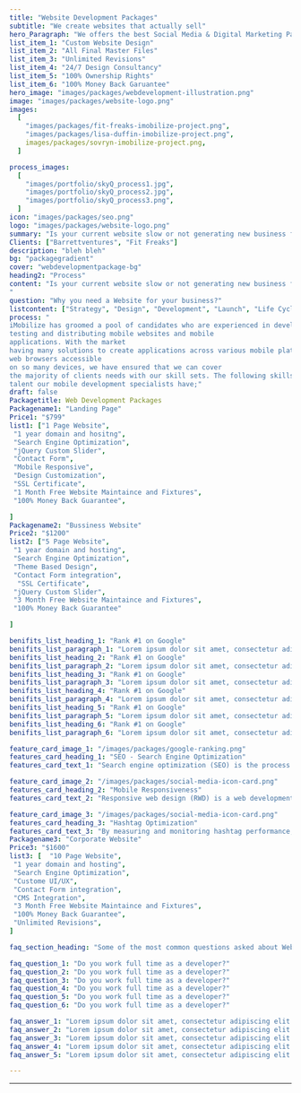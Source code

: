 ```yaml
---
title: "Website Development Packages"
subtitle: "We create websites that actually sell"
hero_Paragraph: "We offers the best Social Media & Digital Marketing Packages in affordable budget. The business website is now the backbone and the infrastructure around which you build your business."
list_item_1: "Custom Website Design"
list_item_2: "All Final Master Files"
list_item_3: "Unlimited Revisions"
list_item_4: "24/7 Design Consultancy"
list_item_5: "100% Ownership Rights"
list_item_6: "100% Money Back Garuantee"
hero_image: "images/packages/webdevelopment-illustration.png"
image: "images/packages/website-logo.png"
images:
  [
    "images/packages/fit-freaks-imobilize-project.png",
    "images/packages/lisa-duffin-imobilize-project.png",
    images/packages/sovryn-imobilize-project.png,
  ]

process_images:
  [
    "images/portfolio/skyQ_process1.jpg",
    "images/portfolio/skyQ_process2.jpg",
    "images/portfolio/skyQ_process3.png",
  ]
icon: "images/packages/seo.png"
logo: "images/packages/website-logo.png"
summary: "Is your current website slow or not generating new business for you? Then it might be time for a new website! All our websites are built from scratch, speed-tested, and search-engine optimised. Your website is a powerful marketing asset, so our designers will build you something remarkable. We have a wide range of web design and digital marketing packages to suit most budgets."
Clients: ["Barrettventures", "Fit Freaks"]
description: "bleh bleh"
bg: "packagegradient"
cover: "webdevelopmentpackage-bg"
heading2: "Process"
content: "Is your current website slow or not generating new business for you? Then it might be time for a new website! All our websites are built from scratch, speed-tested, and search-engine optimised. Your website is a powerful marketing asset, so our designers will build you something remarkable. We have a wide range of web design and digital marketing packages to suit most budgets.
"
question: "Why you need a Website for your business?"
listcontent: ["Strategy", "Design", "Development", "Launch", "Life Cycle Managment", ]
process: "
iMobilize has groomed a pool of candidates who are experienced in developing,
testing and distributing mobile websites and mobile
applications. With the market
having many solutions to create applications across various mobile platforms and
web browsers accessible
on so many devices, we have ensured that we can cover
the majority of clients needs with our skill sets. The following skills are the type of
talent our mobile development specialists have;"
draft: false
Packagetitle: Web Development Packages
Packagename1: "Landing Page"
Price1: "$799"
list1: ["1 Page Website",
 "1 year domain and hositng",
 "Search Engine Optimization",
 "jQuery Custom Slider",
 "Contact Form",
 "Mobile Responsive",
 "Design Customization",
 "SSL Certificate", 
 "1 Month Free Website Maintaince and Fixtures",
 "100% Money Back Guarantee",

]
Packagename2: "Bussiness Website"
Price2: "$1200"
list2: ["5 Page Website",
 "1 year domain and hosting",
 "Search Engine Optimization",
 "Theme Based Design",
 "Contact Form integration",
  "SSL Certificate", 
 "jQuery Custom Slider",
 "3 Month Free Website Maintaince and Fixtures",
 "100% Money Back Guarantee"

]

benifits_list_heading_1: "Rank #1 on Google"
benifits_list_paragraph_1: "Lorem ipsum dolor sit amet, consectetur adipisicing elit. Ad expedita voluptate molestias et ipsam vitae sunt ducimus illum, quidem est officiis laborum porro quos blanditiis eum? Quis maiores facere odit."
benifits_list_heading_2: "Rank #1 on Google"
benifits_list_paragraph_2: "Lorem ipsum dolor sit amet, consectetur adipisicing elit. Ad expedita voluptate molestias et ipsam vitae sunt ducimus illum, quidem est officiis laborum porro quos blanditiis eum? Quis maiores facere odit."
benifits_list_heading_3: "Rank #1 on Google"
benifits_list_paragraph_3: "Lorem ipsum dolor sit amet, consectetur adipisicing elit. Ad expedita voluptate molestias et ipsam vitae sunt ducimus illum, quidem est officiis laborum porro quos blanditiis eum? Quis maiores facere odit."
benifits_list_heading_4: "Rank #1 on Google"
benifits_list_paragraph_4: "Lorem ipsum dolor sit amet, consectetur adipisicing elit. Ad expedita voluptate molestias et ipsam vitae sunt ducimus illum, quidem est officiis laborum porro quos blanditiis eum? Quis maiores facere odit."
benifits_list_heading_5: "Rank #1 on Google"
benifits_list_paragraph_5: "Lorem ipsum dolor sit amet, consectetur adipisicing elit. Ad expedita voluptate molestias et ipsam vitae sunt ducimus illum, quidem est officiis laborum porro quos blanditiis eum? Quis maiores facere odit."
benifits_list_heading_6: "Rank #1 on Google"
benifits_list_paragraph_6: "Lorem ipsum dolor sit amet, consectetur adipisicing elit. Ad expedita voluptate molestias et ipsam vitae sunt ducimus illum, quidem est officiis laborum porro quos blanditiis eum? Quis maiores facere odit."

feature_card_image_1: "/images/packages/google-ranking.png"
features_card_heading_1: "SEO - Search Engine Optimization"
features_card_text_1: "Search engine optimization (SEO) is the process of improving the quality and quantity of website traffic to a website or a web page from search engines. SEO targets unpaid traffic (known as natural or organic results) rather than direct traffic or paid traffic."

feature_card_image_2: "/images/packages/social-media-icon-card.png"
features_card_heading_2: "Mobile Responsiveness"
features_card_text_2: "Responsive web design (RWD) is a web development approach that creates dynamic changes to the appearance of a website, depending on the screen size and orientation of the device being used to view it"

feature_card_image_3: "/images/packages/social-media-icon-card.png"
features_card_heading_3: "Hashtag Optimization"
features_card_text_3: "By measuring and monitoring hashtag performance, you'll know whether your hashtag targeting needs further improvement or is already working just fine. This data is essential for your marketing team to determine why some posts are doing well while others are not."
Packagename3: "Corporate Website"
Price3: "$1600"
list3: [  "10 Page Website",
 "1 year domain and hosting",
 "Search Engine Optimization",
 "Custome UI/UX",
 "Contact Form integration",
 "CMS Integration",
 "3 Month Free Website Maintaince and Fixtures",
 "100% Money Back Guarantee",
 "Unlimited Revisions",
]

faq_section_heading: "Some of the most common questions asked about Website Design & Development."

faq_question_1: "Do you work full time as a developer?"
faq_question_2: "Do you work full time as a developer?"
faq_question_3: "Do you work full time as a developer?"
faq_question_4: "Do you work full time as a developer?"
faq_question_5: "Do you work full time as a developer?"
faq_question_6: "Do you work full time as a developer?"

faq_answer_1: "Lorem ipsum dolor sit amet, consectetur adipiscing elit. Donec consequat neque eu odio convallis, porta consequat erat rhoncus. Curabitur vulputate porttitor lectus, vitae tincidunt dolor eleifend vitae."
faq_answer_2: "Lorem ipsum dolor sit amet, consectetur adipiscing elit. Donec consequat neque eu odio convallis, porta consequat erat rhoncus. Curabitur vulputate porttitor lectus, vitae tincidunt dolor eleifend vitae."
faq_answer_3: "Lorem ipsum dolor sit amet, consectetur adipiscing elit. Donec consequat neque eu odio convallis, porta consequat erat rhoncus. Curabitur vulputate porttitor lectus, vitae tincidunt dolor eleifend vitae."
faq_answer_4: "Lorem ipsum dolor sit amet, consectetur adipiscing elit. Donec consequat neque eu odio convallis, porta consequat erat rhoncus. Curabitur vulputate porttitor lectus, vitae tincidunt dolor eleifend vitae."
faq_answer_5: "Lorem ipsum dolor sit amet, consectetur adipiscing elit. Donec consequat neque eu odio convallis, porta consequat erat rhoncus. Curabitur vulputate porttitor lectus, vitae tincidunt dolor eleifend vitae."

---
```


---

